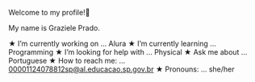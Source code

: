 Welcome to my profile!👋

My name is Graziele Prado.

★ I’m currently working on ... Alura
★ I’m currently learning ... Programming
★ I’m looking for help with ... Physical
★ Ask me about ... Portuguese
★ How to reach me: ... 00001124078812sp@al.educacao.sp.gov.br
★ Pronouns: ... she/her
 
